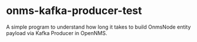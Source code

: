 # onms-kafka-producer-test
A simple program to understand how long it takes to build OnmsNode entity payload via Kafka Producer in OpenNMS.
